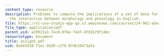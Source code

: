 ```yaml
---
content_type: resource
description: Problems to compute the implications of a set of data for a model of
  the interaction between morphology and phonology in English.
file: https://ol-ocw-studio-app-qa.s3.amazonaws.com/courses/24-962-advanced-phonology-spring-2005/8ad43d10f1ec92d9c276074b10473afe_assign5.pdf
file_type: application/pdf
parent_uid: a29922a1-7ac8-0f6e-f4d7-d7d1b79f14bc
resourcetype: Document
title: assign5.pdf
uid: 8ad43d10-f1ec-92d9-c276-074b10473afe
---
```

